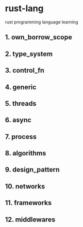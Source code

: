# rust-lang

rust programming language learning

## 1. own_borrow_scope  

## 2. type_system

## 3. control_fn

## 4. generic

## 5. threads

## 6. async

## 7. process

## 8. algorithms

## 9. design_pattern

## 10. networks

## 11. frameworks

## 12. middlewares
